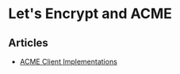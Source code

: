 # Let's Encrypt and ACME

## Articles
* [ACME Client Implementations](https://letsencrypt.org/docs/client-options/)
